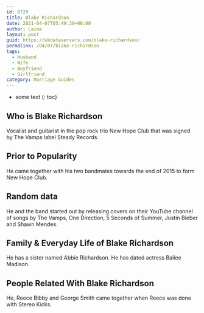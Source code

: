 ```yaml
---
id: 8720
title: Blake Richardson
date: 2021-04-07T05:49:39+00:00
author: Laima
layout: post
guid: https://ukdataservers.com/blake-richardson/
permalink: /04/07/blake-richardson
tags:
  - Husband
  - Wife
  - Boyfriend
  - Girlfriend
category: Marriage Guides
---
```


* some text
{: toc}


## Who is Blake Richardson
                  
                  
                  
Vocalist and guitarist in the pop rock trio New Hope Club that was signed by The Vamps label Steady Records. 
                  
              
            
              
            
                
                
                
## Prior to Popularity
                  
                  
                  
He came together with his two bandmates towards the end of 2015 to form New Hope Club. 
                  
              
            
              
            
                
                
                
## Random data
                  
                  
                  
He and the band started out by releasing covers on their YouTube channel of songs by The Vamps, One Direction, 5 Seconds of Summer, Justin Bieber and Shawn Mendes.
                  
              
            
              
            
                
                
                
## Family & Everyday Life of Blake Richardson
                  
                  
                  
He has a sister named Abbie Richardson. He has dated actress Bailee Madison.
                  
              
            
              
            
                
                
                
## People Related With Blake Richardson
                  
                  
                  
He, Reece Bibby and George Smith came together when Reece was done with Stereo Kicks.
                  
              
            
              
            
                
              
            
              
              
            
            
              
            
          
          
          